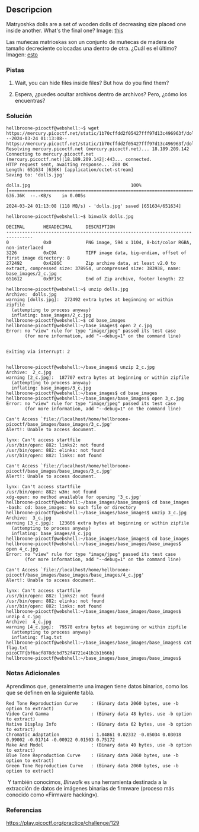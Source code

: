 ## Descripcion
Matryoshka dolls are a set of wooden dolls of decreasing size placed one inside another. What's the final one? Image: [this](https://mercury.picoctf.net/static/b6205dd933ec01c022c4e6acbdf11116/dolls.jpg)

Las muñecas matrioskas son un conjunto de muñecas de madera de tamaño decreciente colocadas una dentro de otra. ¿Cuál es el último? Imagen: [esto](https://mercury.picoctf.net/static/b6205dd933ec01c022c4e6acbdf11116/dolls.jpg)
### Pistas
1. Wait, you can hide files inside files? But how do you find them?

1. Espera, ¿puedes ocultar archivos dentro de archivos? Pero, ¿cómo los encuentras?
### Solución
```
hellbroone-picoctf@webshell:~$ wget https://mercury.picoctf.net/static/1b70cffdd2f05427fff97d13c496963f/dolls.jpg
--2024-03-24 01:13:08--  https://mercury.picoctf.net/static/1b70cffdd2f05427fff97d13c496963f/dolls.jpg
Resolving mercury.picoctf.net (mercury.picoctf.net)... 18.189.209.142
Connecting to mercury.picoctf.net (mercury.picoctf.net)|18.189.209.142|:443... connected.
HTTP request sent, awaiting response... 200 OK
Length: 651634 (636K) [application/octet-stream]
Saving to: 'dolls.jpg'

dolls.jpg                                      100%[===================================================================================================>] 636.36K  --.-KB/s    in 0.005s  

2024-03-24 01:13:08 (118 MB/s) - 'dolls.jpg' saved [651634/651634]

hellbroone-picoctf@webshell:~$ binwalk dolls.jpg 

DECIMAL       HEXADECIMAL     DESCRIPTION
--------------------------------------------------------------------------------
0             0x0             PNG image, 594 x 1104, 8-bit/color RGBA, non-interlaced
3226          0xC9A           TIFF image data, big-endian, offset of first image directory: 8
272492        0x4286C         Zip archive data, at least v2.0 to extract, compressed size: 378954, uncompressed size: 383938, name: base_images/2_c.jpg
651612        0x9F15C         End of Zip archive, footer length: 22

hellbroone-picoctf@webshell:~$ unzip dolls.jpg
Archive:  dolls.jpg
warning [dolls.jpg]:  272492 extra bytes at beginning or within zipfile
  (attempting to process anyway)
  inflating: base_images/2_c.jpg     
hellbroone-picoctf@webshell:~$ cd base_images
hellbroone-picoctf@webshell:~/base_images$ open 2_c.jpg 
Error: no "view" rule for type "image/jpeg" passed its test case
       (for more information, add "--debug=1" on the command line)


Exiting via interrupt: 2


hellbroone-picoctf@webshell:~/base_images$ unzip 2_c.jpg
Archive:  2_c.jpg
warning [2_c.jpg]:  187707 extra bytes at beginning or within zipfile
  (attempting to process anyway)
  inflating: base_images/3_c.jpg     
hellbroone-picoctf@webshell:~/base_images$ cd base_images
hellbroone-picoctf@webshell:~/base_images/base_images$ open 3_c.jpg
Error: no "view" rule for type "image/jpeg" passed its test case
       (for more information, add "--debug=1" on the command line)

Can't Access `file://localhost/home/hellbroone-picoctf/base_images/base_images/3_c.jpg'
Alert!: Unable to access document.

lynx: Can't access startfile 
/usr/bin/open: 882: links2: not found
/usr/bin/open: 882: elinks: not found
/usr/bin/open: 882: links: not found

Can't Access `file://localhost/home/hellbroone-picoctf/base_images/base_images/3_c.jpg'
Alert!: Unable to access document.

lynx: Can't access startfile 
/usr/bin/open: 882: w3m: not found
xdg-open: no method available for opening '3_c.jpg'
hellbroone-picoctf@webshell:~/base_images/base_images$ cd base_images
-bash: cd: base_images: No such file or directory
hellbroone-picoctf@webshell:~/base_images/base_images$ unzip 3_c.jpg
Archive:  3_c.jpg
warning [3_c.jpg]:  123606 extra bytes at beginning or within zipfile
  (attempting to process anyway)
  inflating: base_images/4_c.jpg     
hellbroone-picoctf@webshell:~/base_images/base_images$ cd base_images
hellbroone-picoctf@webshell:~/base_images/base_images/base_images$ open 4_c.jpg
Error: no "view" rule for type "image/jpeg" passed its test case
       (for more information, add "--debug=1" on the command line)

Can't Access `file://localhost/home/hellbroone-picoctf/base_images/base_images/base_images/4_c.jpg'
Alert!: Unable to access document.

lynx: Can't access startfile 
/usr/bin/open: 882: links2: not found
/usr/bin/open: 882: elinks: not found
/usr/bin/open: 882: links: not found
hellbroone-picoctf@webshell:~/base_images/base_images/base_images$ unzip 4_c.jpg
Archive:  4_c.jpg
warning [4_c.jpg]:  79578 extra bytes at beginning or within zipfile
  (attempting to process anyway)
  inflating: flag.txt                
hellbroone-picoctf@webshell:~/base_images/base_images/base_images$ cat flag.txt
picoCTF{bf6acf878dcbd752f4721e41b1b1b66b}
hellbroone-picoctf@webshell:~/base_images/base_images/base_images$
```
### Notas Adicionales
Aprendimos que, generalmente una imagen tiene datos binarios, como los que se definen en la siguiente tabla.
```
Red Tone Reproduction Curve     : (Binary data 2060 bytes, use -b option to extract)
Video Card Gamma                : (Binary data 48 bytes, use -b option to extract)
Native Display Info             : (Binary data 62 bytes, use -b option to extract)
Chromatic Adaptation            : 1.04861 0.02332 -0.05034 0.03018 0.99002 -0.01714 -0.00922 0.01503 0.75172
Make And Model                  : (Binary data 40 bytes, use -b option to extract)
Blue Tone Reproduction Curve    : (Binary data 2060 bytes, use -b option to extract)
Green Tone Reproduction Curve   : (Binary data 2060 bytes, use -b option to extract)
```
 Y también conocimos, _Binwalk_ es una herramienta destinada a la extracción de datos de imágenes binarias de firmware (proceso más conocido como «Firmware hacking»).
### Referencias
https://play.picoctf.org/practice/challenge/129